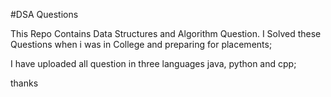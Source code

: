 #DSA Questions


This Repo Contains Data Structures and Algorithm Question.
I Solved these Questions when i was in College and preparing for placements;

I have uploaded all question in three languages java, python and cpp;

thanks
